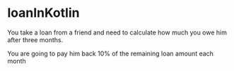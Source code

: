 # loanInKotlin

You take a loan from a friend and need to calculate how much you owe him after three months.

You are going to pay him back 10% of the remaining loan amount each month

